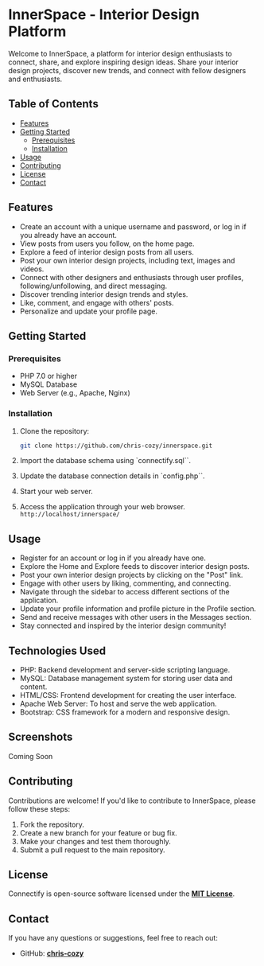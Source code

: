 # **InnerSpace - Interior Design Platform**

Welcome to InnerSpace, a platform for interior design enthusiasts to connect, share, and explore inspiring design ideas. Share your interior design projects, discover new trends, and connect with fellow designers and enthusiasts.

## Table of Contents

- [Features](#features)
- [Getting Started](#getting-started)
  - [Prerequisites](#prerequisites)
  - [Installation](#installation)
- [Usage](#usage)
- [Contributing](#contributing)
- [License](#license)
- [Contact](#contact)

## **Features**

- Create an account with a unique username and password, or log in if you already have an account.
- View posts from users you follow, on the home page.
- Explore a feed of interior design posts from all users.
- Post your own interior design projects, including text, images and videos.
- Connect with other designers and enthusiasts through user profiles, following/unfollowing, and direct messaging.
- Discover trending interior design trends and styles.
- Like, comment, and engage with others' posts.
- Personalize and update your profile page.

## **Getting Started**

### Prerequisites

- PHP 7.0 or higher
- MySQL Database
- Web Server (e.g., Apache, Nginx)

### Installation

1. Clone the repository:

   ```bash
   git clone https://github.com/chris-cozy/innerspace.git
   ```

2. Import the database schema using `connectify.sql``.

3. Update the database connection details in `config.php``.

4. Start your web server.

5. Access the application through your web browser. `http://localhost/innerspace/`

## **Usage**

- Register for an account or log in if you already have one.
- Explore the Home and Explore feeds to discover interior design posts.
- Post your own interior design projects by clicking on the "Post" link.
- Engage with other users by liking, commenting, and connecting.
- Navigate through the sidebar to access different sections of the application.
- Update your profile information and profile picture in the Profile section.
- Send and receive messages with other users in the Messages section.
- Stay connected and inspired by the interior design community!

## **Technologies Used**

- PHP: Backend development and server-side scripting language.
- MySQL: Database management system for storing user data and content.
- HTML/CSS: Frontend development for creating the user interface.
- Apache Web Server: To host and serve the web application.
- Bootstrap: CSS framework for a modern and responsive design.

## **Screenshots**

Coming Soon

## **Contributing**

Contributions are welcome! If you'd like to contribute to InnerSpace, please follow these steps:

1. Fork the repository.
2. Create a new branch for your feature or bug fix.
3. Make your changes and test them thoroughly.
4. Submit a pull request to the main repository.

## **License**

Connectify is open-source software licensed under the **[MIT License](https://opensource.org/licenses/MIT)**.

## Contact

If you have any questions or suggestions, feel free to reach out:

- GitHub: **[chris-cozy](https://github.com/chris-cozy)**
